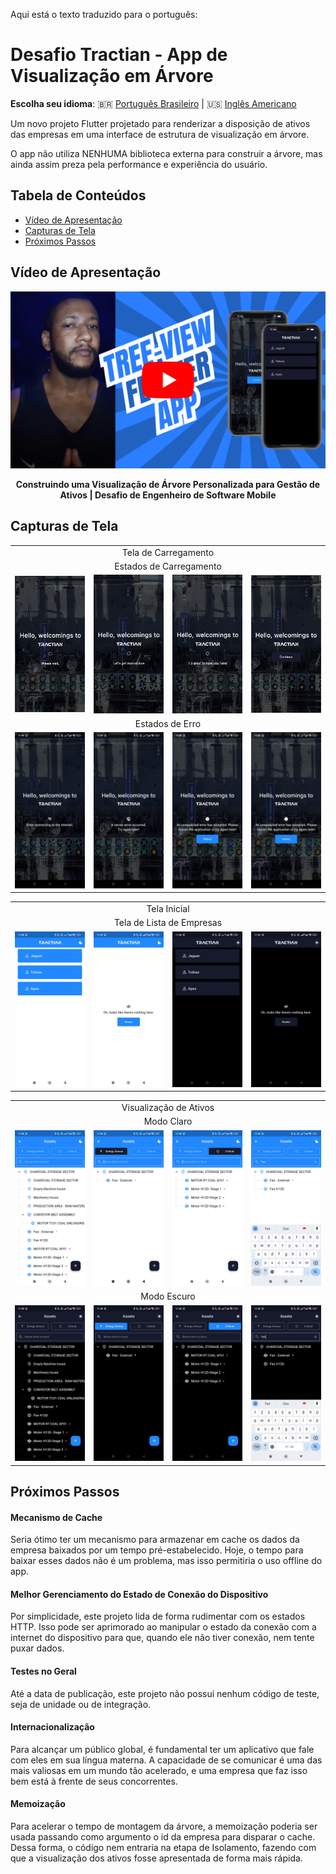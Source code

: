 Aqui está o texto traduzido para o português:

# Desafio Tractian - App de Visualização em Árvore

**Escolha seu idioma**: 🇧🇷 <a href="https://github.com/AndreDrummer/tree-view/blob/main/PTREADME.md">Português Brasileiro</a> | 🇺🇸 <a href="https://github.com/AndreDrummer/tree-view/blob/main/README.md">Inglês Americano</a>

Um novo projeto Flutter projetado para renderizar a disposição de ativos das empresas em uma interface de estrutura de visualização em árvore.

O app não utiliza NENHUMA biblioteca externa para construir a árvore, mas ainda assim preza pela performance e experiência do usuário.

## Tabela de Conteúdos

- [Vídeo de Apresentação](#vídeo-de-apresentação)
- [Capturas de Tela](#capturas-de-tela)
- [Próximos Passos](#próximos-passos)


## Vídeo de Apresentação

<div align="center">
  <a href="https://www.youtube.com/watch?v=0psuA54bVgQ" target="_blank">
    <img src="screenshots/youtube-thumbnail.png" alt="Assista ao vídeo" width="560"/>
  </a>
  <p><strong>Construindo uma Visualização de Árvore Personalizada para Gestão de Ativos | Desafio de Engenheiro de Software Mobile</strong></p>
</div>

## Capturas de Tela

<table>
  <tr>
    <td align="center" colspan="4">Tela de Carregamento</td>
  </tr>
  <tr>
    <td align="center" colspan="4">Estados de Carregamento</td>
  </tr>
  <tr>
    <td><img src="screenshots/splash-wait.png" alt="Tela de Carregamento" width="200"/></td>
    <td><img src="screenshots/splash-lets-get-started.png" alt="Tela de Carregamento" width="200"/></td>
    <td><img src="screenshots/splash-is-great.png" alt="Tela de Carregamento" width="200"/></td>
    <td><img src="screenshots/splash-continue.png" alt="Tela de Carregamento" width="200"/></td>
  </tr>
  <tr>
    <td align="center" colspan="4">Estados de Erro</td>
  </tr>
  <tr>    
    <td align="center"><img src="screenshots/connection-error.jpeg" alt="Erro de Conexão" width="200"/></td>
    <td align="center"><img src="screenshots/server-error.jpeg" alt="Erro de Servidor" width="200"/></td>
    <td align="center"><img src="screenshots/unexpected-error.jpeg" alt="Erro Inesperado" width="200"/></td>           
    <td align="center"><img src="screenshots/unexpected-error.jpeg" alt="Erro Inesperado" width="200"/></td>           
  </tr>
</table>

<table>
  <tr>
    <td align="center" colspan="4">Tela Inicial</td>
  </tr>
  <tr>
    <td align="center" colspan="4">Tela de Lista de Empresas</td>
  </tr>
  <tr>
    <td><img src="screenshots/home-light.jpeg" alt="Tela Inicial" width="200"/></td>
    <td><img src="screenshots/error-home-light.jpeg" alt="Erro na Tela Inicial" width="200"/></td>
    <td><img src="screenshots/home-dark.jpeg" alt="Tela Inicial - Modo Escuro" width="200"/></td>
    <td><img src="screenshots/error-home-dark.jpeg" alt="Erro na Tela Inicial - Modo Escuro" width="200"/></td>  
  </tr> 
</table>

<table>
  <tr>
    <td align="center" colspan="4">Visualização de Ativos</td>
  </tr>
  <tr>
    <td align="center" colspan="4">Modo Claro</td>
  </tr>
  <tr>
    <td><img src="screenshots/no-filter-light.jpeg" alt="Sem Filtro - Modo Claro" width="200"/></td>
    <td><img src="screenshots/energy-filter-light.jpeg" alt="Filtro de Energia - Modo Claro" width="200"/></td>
    <td><img src="screenshots/critical-filter-light.jpeg" alt="Filtro Crítico - Modo Claro" width="200"/></td>
    <td><img src="screenshots/text-filter-light.jpeg" alt="Filtro de Texto - Modo Claro" width="200"/></td>  
  </tr> 
  <tr>
    <td align="center" colspan="4">Modo Escuro</td>
  </tr>
  <tr>
    <td><img src="screenshots/no-filter-dark.jpeg" alt="Sem Filtro - Modo Escuro" width="200"/></td>
    <td><img src="screenshots/energy-filter-dark.jpeg" alt="Filtro de Energia - Modo Escuro" width="200"/></td>
    <td><img src="screenshots/critical-filter-dark.jpeg" alt="Filtro Crítico - Modo Escuro" width="200"/></td>
    <td><img src="screenshots/text-filter-dark.jpeg" alt="Filtro de Texto - Modo Escuro" width="200"/></td>  
  </tr> 
</table>

## Próximos Passos

#### Mecanismo de Cache

Seria ótimo ter um mecanismo para armazenar em cache os dados da empresa baixados por um tempo pré-estabelecido. Hoje, o tempo para baixar esses dados não é um problema, mas isso permitiria o uso offline do app.

#### Melhor Gerenciamento do Estado de Conexão do Dispositivo

Por simplicidade, este projeto lida de forma rudimentar com os estados HTTP. Isso pode ser aprimorado ao manipular o estado da conexão com a internet do dispositivo para que, quando ele não tiver conexão, nem tente puxar dados.

#### Testes no Geral

Até a data de publicação, este projeto não possui nenhum código de teste, seja de unidade ou de integração.

#### Internacionalização

Para alcançar um público global, é fundamental ter um aplicativo que fale com eles em sua língua materna. A capacidade de se comunicar é uma das mais valiosas em um mundo tão acelerado, e uma empresa que faz isso bem está à frente de seus concorrentes.

#### Memoização

Para acelerar o tempo de montagem da árvore, a memoização poderia ser usada passando como argumento o id da empresa para disparar o cache. Dessa forma, o código nem entraria na etapa de Isolamento, fazendo com que a visualização dos ativos fosse apresentada de forma mais rápida.